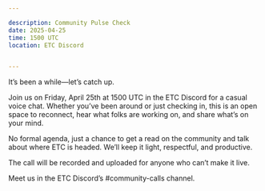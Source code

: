 ```yaml
---

description: Community Pulse Check
date: 2025-04-25
time: 1500 UTC
location: ETC Discord


---
```


It’s been a while—let’s catch up.

Join us on Friday, April 25th at 1500 UTC in the ETC Discord for a casual voice chat. Whether you’ve been around or just checking in, this is an open space to reconnect, hear what folks are working on, and share what’s on your mind.

No formal agenda, just a chance to get a read on the community and talk about where ETC is headed. We’ll keep it light, respectful, and productive.

The call will be recorded and uploaded for anyone who can’t make it live.

Meet us in the ETC Discord’s #community-calls channel.

